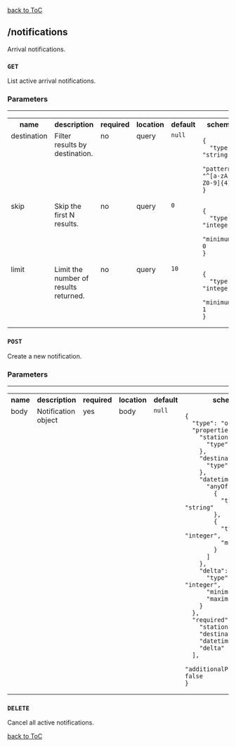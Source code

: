 [back to ToC](/api-docs/index.md)

## /notifications

Arrival notifications.
### `GET`

List active arrival notifications.
### Parameters

---

<table>
<tr>
<th> name </th>
<th> description </th>
<th> required </th>
<th> location </th>
<th> default </th>
<th> schema </th>
</tr>



<tr>
<td valign="top"> destination </td>
<td valign="top"> Filter results by destination. </td>
<td valign="top"> no </td>
<td valign="top"> query </td>
<td valign="top"> 
<code>null</code>
</td>
<td valign="top">
<pre><code>{
  "type": "string",
  "pattern": "^[a-zA-Z0-9]{4}$"
}
</code></pre>
</td>
</tr>



<tr>
<td valign="top"> skip </td>
<td valign="top"> Skip the first N results. </td>
<td valign="top"> no </td>
<td valign="top"> query </td>
<td valign="top"> 
<code>0</code>
</td>
<td valign="top">
<pre><code>{
  "type": "integer",
  "minimum": 0
}
</code></pre>
</td>
</tr>



<tr>
<td valign="top"> limit </td>
<td valign="top"> Limit the number of results returned. </td>
<td valign="top"> no </td>
<td valign="top"> query </td>
<td valign="top"> 
<code>10</code>
</td>
<td valign="top">
<pre><code>{
  "type": "integer",
  "minimum": 1
}
</code></pre>
</td>
</tr>



</table>






### `POST`

Create a new notification.
### Parameters

---

<table>
<tr>
<th> name </th>
<th> description </th>
<th> required </th>
<th> location </th>
<th> default </th>
<th> schema </th>
</tr>



<tr>
<td valign="top"> body </td>
<td valign="top"> Notification object </td>
<td valign="top"> yes </td>
<td valign="top"> body </td>
<td valign="top"> 
<code>null</code>
</td>
<td valign="top">
<pre><code>{
  "type": "object",
  "properties": {
    "station": {
      "type": "string"
    },
    "destination": {
      "type": "string"
    },
    "datetime": {
      "anyOf": [
        {
          "type": "string"
        },
        {
          "type": "integer",
          "minimum": 0
        }
      ]
    },
    "delta": {
      "type": "integer",
      "minimum": 10,
      "maximum": 30
    }
  },
  "required": [
    "station",
    "destination",
    "datetime",
    "delta"
  ],
  "additionalProperties": false
}
</code></pre>
</td>
</tr>



</table>






### `DELETE`

Cancel all active notifications.





[back to ToC](/api-docs/index.md)
